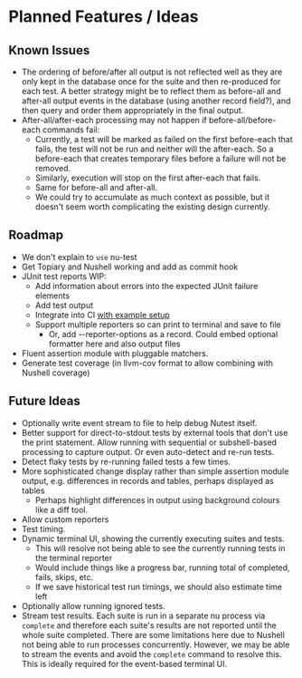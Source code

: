 # Planned Features / Ideas

## Known Issues

- The ordering of before/after all output is not reflected well as they are only kept in the database once for the suite and then re-produced for each test. A better strategy might be to reflect them as before-all and after-all output events in the database (using another record field?), and then query and order them appropriately in the final output.
- After-all/after-each processing may not happen if before-all/before-each commands fail:
  - Currently, a test will be marked as failed on the first before-each that fails, the test will not be run and neither will the after-each. So a before-each that creates temporary files before a failure will not be removed.
  - Similarly, execution will stop on the first after-each that fails.
  - Same for before-all and after-all.
  - We could try to accumulate as much context as possible, but it doesn't seem worth complicating the existing design currently.

## Roadmap

- We don't explain to `use` nu-test
- Get Topiary and Nushell working and add as commit hook
- JUnit test reports WIP:
  - Add information about errors into the expected JUnit failure elements
  - Add test output
  - Integrate into CI [with example setup](https://github.com/EnricoMi/publish-unit-test-result-action)
  - Support multiple reporters so can print to terminal and save to file
    - Or, add --reporter-options as a record. Could embed optional formatter here and also output files
- Fluent assertion module with pluggable matchers.
- Generate test coverage (in llvm-cov format to allow combining with Nushell coverage)

## Future Ideas

- Optionally write event stream to file to help debug Nutest itself.
- Better support for direct-to-stdout tests by external tools that don't use the print statement. Allow running with sequential or subshell-based processing to capture output. Or even auto-detect and re-run tests.
- Detect flaky tests by re-running failed tests a few times.
- More sophisticated change display rather than simple assertion module output, e.g. differences in records and tables, perhaps displayed as tables
    - Perhaps highlight differences in output using background colours like a diff tool.
- Allow custom reporters
- Test timing.
- Dynamic terminal UI, showing the currently executing suites and tests.
    - This will resolve not being able to see the currently running tests in the terminal reporter
    - Would include things like a progress bar, running total of completed, fails, skips, etc.
    - If we save historical test run timings, we should also estimate time left
- Optionally allow running ignored tests.
- Stream test results. Each suite is run in a separate nu process via `complete` and therefore each suite's results are not reported until the whole suite completed. There are some limitations here due to Nushell not being able to run processes concurrently. However, we may be able to stream the events and avoid the `complete` command to resolve this. This is ideally required for the event-based terminal UI.
